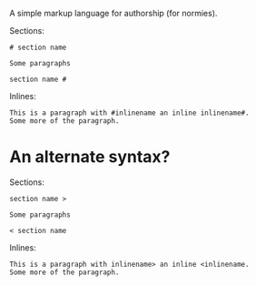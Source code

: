A simple markup language for authorship (for normies).

Sections:

```
# section name

Some paragraphs

section name #
```

Inlines:

```
This is a paragraph with #inlinename an inline inlinename#.
Some more of the paragraph.
```

# An alternate syntax?

Sections:

```
section name >

Some paragraphs

< section name
```

Inlines:

```
This is a paragraph with inlinename> an inline <inlinename.
Some more of the paragraph.
```
